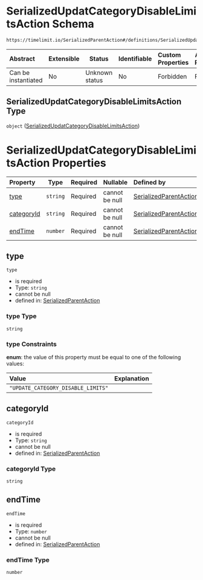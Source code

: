 # SerializedUpdatCategoryDisableLimitsAction Schema

```txt
https://timelimit.io/SerializedParentAction#/definitions/SerializedUpdatCategoryDisableLimitsAction
```




| Abstract            | Extensible | Status         | Identifiable | Custom Properties | Additional Properties | Access Restrictions | Defined In                                                                                        |
| :------------------ | ---------- | -------------- | ------------ | :---------------- | --------------------- | ------------------- | ------------------------------------------------------------------------------------------------- |
| Can be instantiated | No         | Unknown status | No           | Forbidden         | Forbidden             | none                | [SerializedParentAction.schema.json\*](SerializedParentAction.schema.json "open original schema") |

## SerializedUpdatCategoryDisableLimitsAction Type

`object` ([SerializedUpdatCategoryDisableLimitsAction](serializedparentaction-definitions-serializedupdatcategorydisablelimitsaction.md))

# SerializedUpdatCategoryDisableLimitsAction Properties

| Property                  | Type     | Required | Nullable       | Defined by                                                                                                                                                                                                                                                        |
| :------------------------ | -------- | -------- | -------------- | :---------------------------------------------------------------------------------------------------------------------------------------------------------------------------------------------------------------------------------------------------------------- |
| [type](#type)             | `string` | Required | cannot be null | [SerializedParentAction](serializedparentaction-definitions-serializedupdatcategorydisablelimitsaction-properties-type.md "https&#x3A;//timelimit.io/SerializedParentAction#/definitions/SerializedUpdatCategoryDisableLimitsAction/properties/type")             |
| [categoryId](#categoryId) | `string` | Required | cannot be null | [SerializedParentAction](serializedparentaction-definitions-serializedupdatcategorydisablelimitsaction-properties-categoryid.md "https&#x3A;//timelimit.io/SerializedParentAction#/definitions/SerializedUpdatCategoryDisableLimitsAction/properties/categoryId") |
| [endTime](#endTime)       | `number` | Required | cannot be null | [SerializedParentAction](serializedparentaction-definitions-serializedupdatcategorydisablelimitsaction-properties-endtime.md "https&#x3A;//timelimit.io/SerializedParentAction#/definitions/SerializedUpdatCategoryDisableLimitsAction/properties/endTime")       |

## type




`type`

-   is required
-   Type: `string`
-   cannot be null
-   defined in: [SerializedParentAction](serializedparentaction-definitions-serializedupdatcategorydisablelimitsaction-properties-type.md "https&#x3A;//timelimit.io/SerializedParentAction#/definitions/SerializedUpdatCategoryDisableLimitsAction/properties/type")

### type Type

`string`

### type Constraints

**enum**: the value of this property must be equal to one of the following values:

| Value                              | Explanation |
| :--------------------------------- | ----------- |
| `"UPDATE_CATEGORY_DISABLE_LIMITS"` |             |

## categoryId




`categoryId`

-   is required
-   Type: `string`
-   cannot be null
-   defined in: [SerializedParentAction](serializedparentaction-definitions-serializedupdatcategorydisablelimitsaction-properties-categoryid.md "https&#x3A;//timelimit.io/SerializedParentAction#/definitions/SerializedUpdatCategoryDisableLimitsAction/properties/categoryId")

### categoryId Type

`string`

## endTime




`endTime`

-   is required
-   Type: `number`
-   cannot be null
-   defined in: [SerializedParentAction](serializedparentaction-definitions-serializedupdatcategorydisablelimitsaction-properties-endtime.md "https&#x3A;//timelimit.io/SerializedParentAction#/definitions/SerializedUpdatCategoryDisableLimitsAction/properties/endTime")

### endTime Type

`number`

